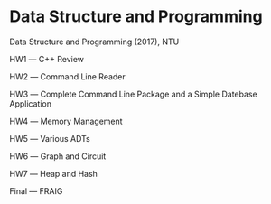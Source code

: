 # Data Structure and Programming

Data Structure and Programming (2017), NTU


HW1 ― C++ Review

HW2 ― Command Line Reader 

HW3 ― Complete Command Line Package and a Simple Datebase Application

HW4 ― Memory Management 

HW5 ― Various ADTs 

HW6 ― Graph and Circuit 

HW7 ― Heap and Hash 

Final ― FRAIG

